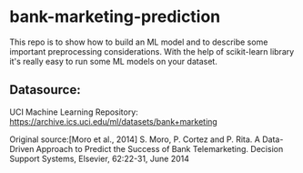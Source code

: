 # bank-marketing-prediction
This repo is to show how to build an ML model and to describe some important preprocessing considerations.  With the help of scikit-learn library it's really easy to run some ML models on your dataset.

## Datasource:
UCI Machine Learning Repository: https://archive.ics.uci.edu/ml/datasets/bank+marketing

Original source:[Moro et al., 2014] S. Moro, P. Cortez and P. Rita. A Data-Driven Approach to Predict the Success of Bank Telemarketing. Decision Support Systems, Elsevier, 62:22-31, June 2014 
